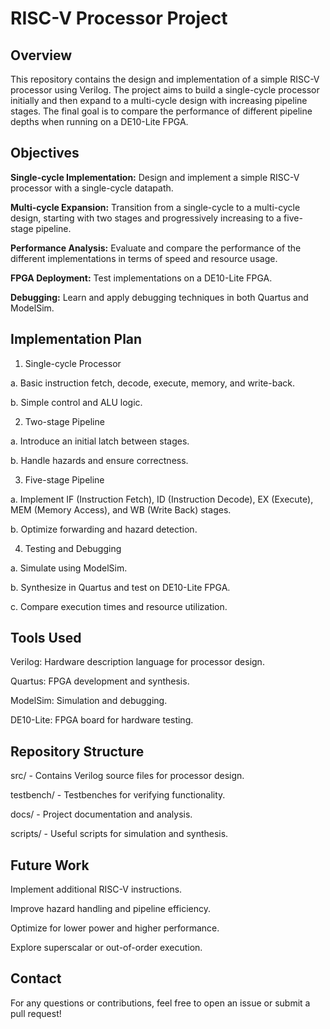 # RISC-V Processor Project

## Overview

This repository contains the design and implementation of a simple RISC-V processor using Verilog. The project aims to build a single-cycle processor initially and then expand to a multi-cycle design with increasing pipeline stages. The final goal is to compare the performance of different pipeline depths when running on a DE10-Lite FPGA.

## Objectives

**Single-cycle Implementation:** Design and implement a simple RISC-V processor with a single-cycle datapath.

**Multi-cycle Expansion:** Transition from a single-cycle to a multi-cycle design, starting with two stages and progressively increasing to a five-stage pipeline.

**Performance Analysis:** Evaluate and compare the performance of the different implementations in terms of speed and resource usage.

**FPGA Deployment:** Test implementations on a DE10-Lite FPGA.

**Debugging:** Learn and apply debugging techniques in both Quartus and ModelSim.

## Implementation Plan

1. Single-cycle Processor

a. Basic instruction fetch, decode, execute, memory, and write-back.

b. Simple control and ALU logic.

2. Two-stage Pipeline

a. Introduce an initial latch between stages.

b. Handle hazards and ensure correctness.

3. Five-stage Pipeline

a. Implement IF (Instruction Fetch), ID (Instruction Decode), EX (Execute), MEM (Memory Access), and WB (Write Back) stages.

b. Optimize forwarding and hazard detection.

4. Testing and Debugging

a. Simulate using ModelSim.

b. Synthesize in Quartus and test on DE10-Lite FPGA.

c. Compare execution times and resource utilization.

## Tools Used

Verilog: Hardware description language for processor design.

Quartus: FPGA development and synthesis.

ModelSim: Simulation and debugging.

DE10-Lite: FPGA board for hardware testing.

## Repository Structure

src/ - Contains Verilog source files for processor design.

testbench/ - Testbenches for verifying functionality.

docs/ - Project documentation and analysis.

scripts/ - Useful scripts for simulation and synthesis.

## Future Work

Implement additional RISC-V instructions.

Improve hazard handling and pipeline efficiency.

Optimize for lower power and higher performance.

Explore superscalar or out-of-order execution.

## Contact

For any questions or contributions, feel free to open an issue or submit a pull request!
